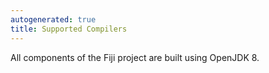 ```yaml
---
autogenerated: true
title: Supported Compilers
---
```



All components of the Fiji project are built using OpenJDK 8.

 
